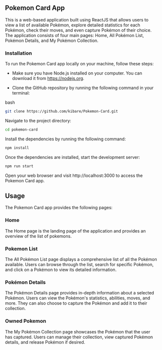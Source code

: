 ## Pokemon Card App

This is a web-based application built using ReactJS that allows users to view a list of available Pokémon, explore detailed statistics for each Pokémon, check their moves, and even capture Pokémon of their choice. The application consists of four main pages: Home, All Pokémon List, Pokémon Details, and My Pokémon Collection.

### Installation
To run the Pokemon Card app locally on your machine, follow these steps:

- Make sure you have Node.js installed on your computer. You can download it from https://nodejs.org.

- Clone the GitHub repository by running the following command in your terminal:

bash
 ```sh
git clone https://github.com/kibare/Pokemon-Card.git
 ```
Navigate to the project directory:
 ```sh
cd pokemon-card
 ```
Install the dependencies by running the following command:
 ```sh
npm install
 ```
Once the dependencies are installed, start the development server:
 ```sh
npm run start
 ```
Open your web browser and visit http://localhost:3000 to access the Pokemon Card app.

## Usage
The Pokemon Card app provides the following pages:

### Home
The Home page is the landing page of the application and provides an overview of the list of pokemons.

### Pokemon List
The All Pokémon List page displays a comprehensive list of all the Pokémon available. Users can browse through the list, search for specific Pokémon, and click on a Pokémon to view its detailed information.

### Pokémon Details
The Pokémon Details page provides in-depth information about a selected Pokémon. Users can view the Pokémon's statistics, abilities, moves, and more. They can also choose to capture the Pokémon and add it to their collection.

### Owned Pokemon
The My Pokémon Collection page showcases the Pokémon that the user has captured. Users can manage their collection, view captured Pokémon details, and release Pokémon if desired.
